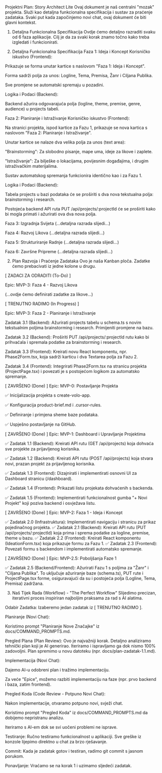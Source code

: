 Projektni Plan: Story Architect Lite
Ovaj dokument je naš centralni "mozak" projekta. Služi kao detaljna funkcionalna specifikacija i sustav za praćenje zadataka. Svaki put kada započinjemo novi chat, ovaj dokument će biti glavni kontekst.

1. Detaljna Funkcionalna Specifikacija
Ovdje ćemo detaljno razraditi svaku od 6 faza aplikacije. Cilj je da za svaki korak znamo točno kako treba izgledati i funkcionirati.

1. Detaljna Funkcionalna Specifikacija
Faza 1: Ideja i Koncept
Korisničko iskustvo (Frontend):

Prikazuje se forma unutar kartice s naslovom "Faza 1: Ideja i Koncept".

Forma sadrži polja za unos: Logline, Tema, Premisa, Žanr i Ciljana Publika.

Sve promjene se automatski spremaju u pozadini.

Logika i Podaci (Backend):

Backend ažurira odgovarajuća polja (logline, theme, premise, genre, audience) u projects tabeli.

Faza 2: Planiranje i Istraživanje
Korisničko iskustvo (Frontend):

Na stranici projekta, ispod kartice za Fazu 1, prikazuje se nova kartica s naslovom "Faza 2: Planiranje i Istraživanje".

Unutar kartice se nalaze dva velika polja za unos (text area):

"Brainstorming": Za slobodno pisanje, mape uma, ideje za likove i zaplete.

"Istraživanje": Za bilješke o lokacijama, povijesnim događajima, i drugim istraživačkim materijalima.

Sustav automatskog spremanja funkcionira identično kao i za Fazu 1.

Logika i Podaci (Backend):

Tabela projects u bazi podataka će se proširiti s dva nova tekstualna polja: brainstorming i research.

Postojeća backend API ruta PUT /api/projects/:projectId će se proširiti kako bi mogla primati i ažurirati ova dva nova polja.

Faza 3: Izgradnja Svijeta
(...detaljna razrada slijedi...)

Faza 4: Razvoj Likova
(...detaljna razrada slijedi...)

Faza 5: Strukturiranje Radnje
(...detaljna razrada slijedi...)

Faza 6: Završne Pripreme
(...detaljna razrada slijedi...)

2. Plan Razvoja i Praćenje Zadataka
Ovo je naša Kanban ploča. Zadatke ćemo prebacivati iz jedne kolone u drugu.

[ ZADACI ZA ODRADITI (To-Do) ]

Epic: MVP-3: Faza 4 - Razvoj Likova

(...ovdje ćemo definirati zadatke za likove...)

[ TRENUTNO RADIMO (In Progress) ]

Epic: MVP-3: Faza 2 - Planiranje i Istraživanje

Zadatak 3.1 (Backend): Ažurirati projects tabelu u schema.ts s novim tekstualnim poljima brainstorming i research. Primijeniti promjene na bazu.

Zadatak 3.2 (Backend): Proširiti PUT /api/projects/:projectId rutu kako bi prihvaćala i spremala podatke za brainstorming i research.

Zadatak 3.3 (Frontend): Kreirati novu React komponentu, npr. Phase2Form.tsx, koja sadrži karticu i dva Textarea polja za Fazu 2.

Zadatak 3.4 (Frontend): Integrirati Phase2Form.tsx na stranicu projekta (ProjectPage.tsx) i povezati je s postojećom logikom za automatsko spremanje.

[ ZAVRŠENO (Done) ]
Epic: MVP-0: Postavljanje Projekta

✅ Inicijalizacija projekta s create-volo-app.

✅ Konfiguracija product-brief.md i .cursor-rules.

✅ Definiranje i primjena sheme baze podataka.

✅ Uspješno postavljanje na GitHub.

[ ZAVRŠENO (Done) ]
Epic: MVP-1: Dashboard i Upravljanje Projektima

✅ Zadatak 1.1 (Backend): Kreirati API rutu (GET /api/projects) koja dohvaća sve projekte za prijavljenog korisnika.

✅ Zadatak 1.2 (Backend): Kreirati API rutu (POST /api/projects) koja stvara novi, prazan projekt za prijavljenog korisnika.

✅ Zadatak 1.3 (Frontend): Dizajnirati i implementirati osnovni UI za Dashboard stranicu (/dashboard).

✅ Zadatak 1.4 (Frontend): Prikazati listu projekata dohvaćenih s backenda.

✅ Zadatak 1.5 (Frontend): Implementirati funkcionalnost gumba "+ Novi Projekt" koji poziva backend i osvježava listu.

[ ZAVRŠENO (Done) ]
Epic: MVP-2: Faza 1 - Ideja i Koncept

✅ Zadatak 2.0 (Infrastruktura): Implementirati navigaciju i stranicu za prikaz pojedinačnog projekta.
✅ Zadatak 2.1 (Backend): Kreirati API rutu (PUT /api/projects/:projectId) koja prima i sprema podatke za logline, premise, theme u bazu.
✅ Zadatak 2.2 (Frontend): Kreirati React komponentu (IdeationForm.tsx) koja prikazuje formu za Fazu 1.
✅ Zadatak 2.3 (Frontend): Povezati formu s backendom i implementirati automatsko spremanje.

[ ZAVRŠENO (Done) ]
Epic: MVP-2.5: Poboljšanja Faze 1

✅ Zadatak 2.5 (Backend/Frontend): Ažurirati Fazu 1 s poljima za "Žanr" i "Ciljana Publika". To uključuje ažuriranje baze (schema.ts), PUT rute i ProjectPage.tsx forme, osiguravajući da su i postojeća polja (Logline, Tema, Premisa) zadržana.

3. Naš Tijek Rada (Workflow) - "The Perfect Workflow"
Slijedimo precizan, iterativni proces inspiriran najboljim praksama za rad s AI alatima.

Odabir Zadatka: Izaberemo jedan zadatak iz [ TRENUTNO RADIMO ].

Planiranje (Novi Chat):

Koristimo prompt "Planiranje Nove Značajke" iz docs/COMMAND_PROMPTS.md.

Pregled Plana (Plan Review): Ovo je najvažniji korak. Detaljno analiziramo tehnički plan koji je AI generirao. Iteriramo i ispravljamo ga dok nismo 100% zadovoljni. Plan spremimo u novu datoteku (npr. docs/plan-zadatak-1.1.md).

Implementacija (Novi Chat):

Dajemo AI-u odobreni plan i tražimo implementaciju.

Za veće "Epice", možemo razbiti implementaciju na faze (npr. prvo backend i baza, zatim frontend).

Pregled Koda (Code Review - Potpuno Novi Chat):

Nakon implementacije, otvaramo potpuno novi, svježi chat.

Koristimo prompt "Pregled Koda" iz docs/COMMAND_PROMPTS.md da dobijemo nepristranu analizu.

Iteriramo s AI-em dok se svi uočeni problemi ne isprave.

Testiranje: Ručno testiramo funkcionalnost u aplikaciji. Sve greške iz konzole lijepimo direktno u chat za brzo rješavanje.

Commit: Kada je zadatak gotov i testiran, radimo git commit s jasnom porukom.

Ponavljanje: Vraćamo se na korak 1 i uzimamo sljedeći zadatak.